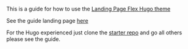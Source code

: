 
This is a guide for how to use the [Landing Page Flex Hugo theme](https://github.com/dkebler/landingpage-flex-hugo-theme.git)

See the guide landing page [here](https://dkebler.github.io/landingpage-guide/)

For the Hugo experienced just clone the [starter repo](https://dkebler.github.io/landingpage-guide/) and go all others please see the guide.
